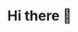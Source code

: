 # Hi there 👋

<!--
### Hi there 👋, My name is Jannatul Ferdous
#### Professional Web Designer Developer and WordPress experts
![Professional Web Designer Developer and WordPress experts](https://scontent.xx.fbcdn.net/v/t1.15752-9/436518937_427939173282161_8527536643020049354_n.png?_nc_cat=100&ccb=1-7&_nc_sid=5f2048&_nc_ohc=o_2XwxOtJIkQ7kNvgHmjmht&_nc_ad=z-m&_nc_cid=0&_nc_ht=scontent.xx&oh=03_Q7cD1QFqp5MVRzVRf9BxJ-MkyEN7DZsJVQKAP0hqo0RYxqD_gw&oe=6667B5ED)

Hi, I'm Jannatul Ferdous, a Professional Web Designer Developer and WordPress Expert with 2 years of experience in HTML, CSS, JavaScript, Bootstrap and WordPress. My first priority is to deliver quality work and be honest with customers.

I specialize in creating custom websites that are visually appealing, user-friendly, and functional. Whether you need a brand new website or a redesign of your existing site, I can help bring your vision to life. Let's work together to create a website that will help you stand out from the competition and achieve your business goals.

Skills: HTML / CSS /JavaScript / Bootstrap /jQuery/WordPress Development/Website Development/Figma

- 🔭 I’m currently working on Web Design | Web Development | WordPress Development 
- 🌱 I’m currently learning JavaScript | PHP 
- 👯 I’m looking to collaborate on GitHub 
- 💬 Ask me about Web Design Web Development and WordPress Development 


[<img src='https://cdn.jsdelivr.net/npm/simple-icons@3.0.1/icons/github.svg' alt='github' height='40'>](https://github.com/https://github.com/jannatdev)  [<img src='https://cdn.jsdelivr.net/npm/simple-icons@3.0.1/icons/linkedin.svg' alt='linkedin' height='40'>](https://www.linkedin.com/in/https://www.linkedin.com/in/jannatul-ferdous-12675b255/?trk=opento_sprofile_details/)  [<img src='https://cdn.jsdelivr.net/npm/simple-icons@3.0.1/icons/facebook.svg' alt='facebook' height='40'>](https://www.facebook.com/https://www.facebook.com/profile.php?id=100034161292840)  

<a href='https://docs.github.com/en/developers'><img src='https://raw.githubusercontent.com/acervenky/animated-github-badges/master/assets/devbadge.gif' width='40' height='40'></a> <a href='https://stars.github.com/'><img src='https://raw.githubusercontent.com/acervenky/animated-github-badges/master/assets/starbadge.gif' width='35' height='35'></a> 

[![Top Langs](https://github-readme-stats.vercel.app/api/top-langs/?username=https://github.com/jannatdev)](https://github.com/anuraghazra/github-readme-stats)

![GitHub streak stats](https://streak-stats.demolab.com/?user=https://github.com/jannatdev)  


